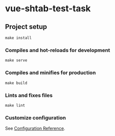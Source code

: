 # vue-shtab-test-task

## Project setup
```
make install
```

### Compiles and hot-reloads for development
```
make serve
```

### Compiles and minifies for production
```
make build
```

### Lints and fixes files
```
make lint
```

### Customize configuration
See [Configuration Reference](https://cli.vuejs.org/config/).
